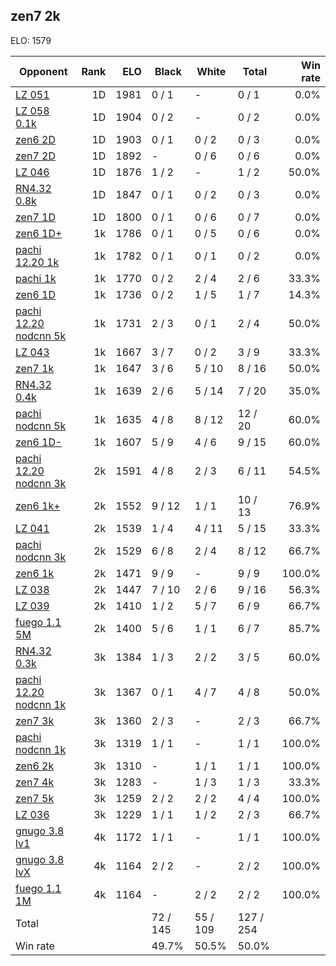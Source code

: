 ## zen7 2k ##

ELO: 1579

Opponent | Rank | ELO | Black | White | Total | Win rate
---------|-----:|----:|-------|-------|-------|-------:
[LZ 051](LZ%20051.md) | 1D | 1981 | 0 / 1 | - | 0 / 1 | 0.0%
[LZ 058 0.1k](LZ%20058%200.1k.md) | 1D | 1904 | 0 / 2 | - | 0 / 2 | 0.0%
[zen6 2D](zen6%202D.md) | 1D | 1903 | 0 / 1 | 0 / 2 | 0 / 3 | 0.0%
[zen7 2D](zen7%202D.md) | 1D | 1892 | - | 0 / 6 | 0 / 6 | 0.0%
[LZ 046](LZ%20046.md) | 1D | 1876 | 1 / 2 | - | 1 / 2 | 50.0%
[RN4.32 0.8k](RN4.32%200.8k.md) | 1D | 1847 | 0 / 1 | 0 / 2 | 0 / 3 | 0.0%
[zen7 1D](zen7%201D.md) | 1D | 1800 | 0 / 1 | 0 / 6 | 0 / 7 | 0.0%
[zen6 1D+](zen6%201D+.md) | 1k | 1786 | 0 / 1 | 0 / 5 | 0 / 6 | 0.0%
[pachi 12.20 1k](pachi%2012.20%201k.md) | 1k | 1782 | 0 / 1 | 0 / 1 | 0 / 2 | 0.0%
[pachi 1k](pachi%201k.md) | 1k | 1770 | 0 / 2 | 2 / 4 | 2 / 6 | 33.3%
[zen6 1D](zen6%201D.md) | 1k | 1736 | 0 / 2 | 1 / 5 | 1 / 7 | 14.3%
[pachi 12.20 nodcnn 5k](pachi%2012.20%20nodcnn%205k.md) | 1k | 1731 | 2 / 3 | 0 / 1 | 2 / 4 | 50.0%
[LZ 043](LZ%20043.md) | 1k | 1667 | 3 / 7 | 0 / 2 | 3 / 9 | 33.3%
[zen7 1k](zen7%201k.md) | 1k | 1647 | 3 / 6 | 5 / 10 | 8 / 16 | 50.0%
[RN4.32 0.4k](RN4.32%200.4k.md) | 1k | 1639 | 2 / 6 | 5 / 14 | 7 / 20 | 35.0%
[pachi nodcnn 5k](pachi%20nodcnn%205k.md) | 1k | 1635 | 4 / 8 | 8 / 12 | 12 / 20 | 60.0%
[zen6 1D-](zen6%201D-.md) | 1k | 1607 | 5 / 9 | 4 / 6 | 9 / 15 | 60.0%
[pachi 12.20 nodcnn 3k](pachi%2012.20%20nodcnn%203k.md) | 2k | 1591 | 4 / 8 | 2 / 3 | 6 / 11 | 54.5%
[zen6 1k+](zen6%201k+.md) | 2k | 1552 | 9 / 12 | 1 / 1 | 10 / 13 | 76.9%
[LZ 041](LZ%20041.md) | 2k | 1539 | 1 / 4 | 4 / 11 | 5 / 15 | 33.3%
[pachi nodcnn 3k](pachi%20nodcnn%203k.md) | 2k | 1529 | 6 / 8 | 2 / 4 | 8 / 12 | 66.7%
[zen6 1k](zen6%201k.md) | 2k | 1471 | 9 / 9 | - | 9 / 9 | 100.0%
[LZ 038](LZ%20038.md) | 2k | 1447 | 7 / 10 | 2 / 6 | 9 / 16 | 56.3%
[LZ 039](LZ%20039.md) | 2k | 1410 | 1 / 2 | 5 / 7 | 6 / 9 | 66.7%
[fuego 1.1 5M](fuego%201.1%205M.md) | 2k | 1400 | 5 / 6 | 1 / 1 | 6 / 7 | 85.7%
[RN4.32 0.3k](RN4.32%200.3k.md) | 3k | 1384 | 1 / 3 | 2 / 2 | 3 / 5 | 60.0%
[pachi 12.20 nodcnn 1k](pachi%2012.20%20nodcnn%201k.md) | 3k | 1367 | 0 / 1 | 4 / 7 | 4 / 8 | 50.0%
[zen7 3k](zen7%203k.md) | 3k | 1360 | 2 / 3 | - | 2 / 3 | 66.7%
[pachi nodcnn 1k](pachi%20nodcnn%201k.md) | 3k | 1319 | 1 / 1 | - | 1 / 1 | 100.0%
[zen6 2k](zen6%202k.md) | 3k | 1310 | - | 1 / 1 | 1 / 1 | 100.0%
[zen7 4k](zen7%204k.md) | 3k | 1283 | - | 1 / 3 | 1 / 3 | 33.3%
[zen7 5k](zen7%205k.md) | 3k | 1259 | 2 / 2 | 2 / 2 | 4 / 4 | 100.0%
[LZ 036](LZ%20036.md) | 3k | 1229 | 1 / 1 | 1 / 2 | 2 / 3 | 66.7%
[gnugo 3.8 lv1](gnugo%203.8%20lv1.md) | 4k | 1172 | 1 / 1 | - | 1 / 1 | 100.0%
[gnugo 3.8 lvX](gnugo%203.8%20lvX.md) | 4k | 1164 | 2 / 2 | - | 2 / 2 | 100.0%
[fuego 1.1 1M](fuego%201.1%201M.md) | 4k | 1164 | - | 2 / 2 | 2 / 2 | 100.0%
Total | | | 72 / 145 | 55 / 109 | 127 / 254 | 
Win rate| | | 49.7% | 50.5% | 50.0% | 
